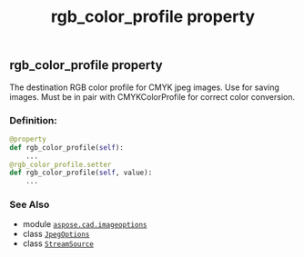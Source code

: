 ﻿---
title: rgb_color_profile property
second_title: Aspose.CAD for Python via .NET API References
description: 
type: docs
weight: 160
url: /python-net/aspose.cad.imageoptions/jpegoptions/rgb_color_profile/
is_root: false
---

## rgb_color_profile property


The destination RGB color profile for CMYK jpeg images. Use for saving images. Must be in pair with CMYKColorProfile for correct color conversion.
### Definition:
```python
@property
def rgb_color_profile(self):
    ...
@rgb_color_profile.setter
def rgb_color_profile(self, value):
    ...
```

### See Also
* module [`aspose.cad.imageoptions`](../../)
* class [`JpegOptions`](/cad/python-net/aspose.cad.imageoptions/jpegoptions)
* class [`StreamSource`](/cad/python-net/aspose.cad.sources/streamsource)
